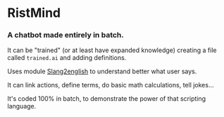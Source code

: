 # RistMind
### A chatbot made entirely in batch.  
It can be "trained" (or at least have expanded knowledge) creating a file called `trained.ai` and adding definitions.

Uses module [Slang2english](https://github.com/anic17/slang2english) to understand better what user says.

It can link actions, define terms, do basic math calculations, tell jokes...

It's coded 100% in batch, to demonstrate the power of that scripting language.
